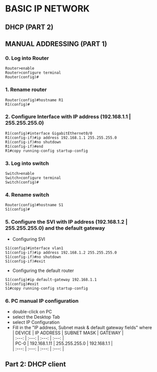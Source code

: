 # BASIC IP NETWORK
## DHCP (PART 2)
## MANUAL ADDRESSING (PART 1)
### 0. Log into Router 
~~~~
Router>enable    
Router>configure terminal    
Router(config)#
~~~~
### 1. Rename router 
~~~~   
Router(config)#hostname R1
R1(config)#
~~~~
### 2. Configure Interface with IP address (192.168.1.1 | 255.255.255.0) 
~~~~   
R1(config)#interface GigabitEthernet0/0
R1(config-if)#ip address 192.168.1.1 255.255.255.0
R1(config-if)#no shutdown
R1(config-if)#end
R1#copy running-config startup-config
~~~~
### 3. Log into switch
~~~~
Switch>enable    
Switch>configure terminal    
Switch(config)#
~~~~
### 4. Rename switch 
~~~~   
Router(config)#hostname S1
S1(config)#
~~~~
### 5. Configure the SVI with IP address (192.168.1.2 | 255.255.255.0) and the default gateway
* Configuring SVI
~~~~   
S1(config)#interface vlan1
S1(config-if)#ip address 192.168.1.2 255.255.255.0
S1(config-if)#no shutdown
S1(config-if)#exit
~~~~
* Configuring the default router
~~~~
S1(config)#ip default-gateway 192.168.1.1
S1(config)#exit
S1#copy running-config startup-config
~~~~
### 6. PC manual IP configuration
* double-click on PC
* select the Desktop Tab
* select IP Configuration
* Fill in the "IP address, Subnet mask & default gateway fields" where  
| DEVICE | IP ADDRESS    | SUBNET MASK | GATEWAY |  
| :---:   | :---: | :---: | :---: |  
| PC-0 | 192.168.1.11   | 255.255.255.0 | 192.168.1.1 |  
| :---:   | :---: | :---: | :---: |  

## Part 2: DHCP client
